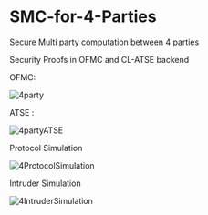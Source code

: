 # SMC-for-4-Parties
Secure Multi party computation between 4 parties 


Security Proofs in OFMC and CL-ATSE backend

OFMC:

![4party](https://user-images.githubusercontent.com/55327652/131148343-e5b50af2-bdd0-4d77-934a-552a8c9127ae.png)

ATSE : 

![4partyATSE](https://user-images.githubusercontent.com/55327652/131148622-03d7363e-48c4-4282-b062-c4eb0054e4c8.png)


Protocol Simulation 


![4ProtocolSimulation](https://user-images.githubusercontent.com/55327652/131149319-dfdd4b34-aa60-45b0-8c0b-bdca26c2bb35.png)


Intruder Simulation 

![4IntruderSimulation](https://user-images.githubusercontent.com/55327652/131149305-ed8752d1-ad9e-4c57-8d48-ff3a022f1190.png)




